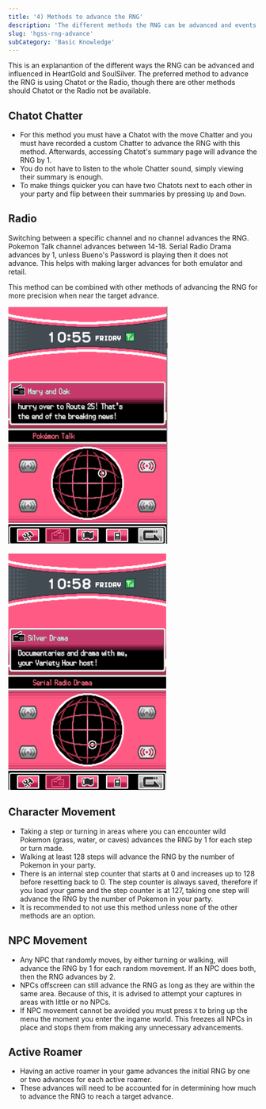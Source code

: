 ```yaml
---
title: '4) Methods to advance the RNG'
description: 'The different methods the RNG can be advanced and events that influence the RNG'
slug: 'hgss-rng-advance'
subCategory: 'Basic Knowledge'
---
```


This is an explanantion of the different ways the RNG can be advanced and influenced in HeartGold and SoulSilver. The preferred method to advance the RNG is using Chatot or the Radio, though there are other methods should Chatot or the Radio not be available.

## Chatot Chatter

- For this method you must have a Chatot with the move Chatter and you must have recorded a custom Chatter to advance the RNG with this method. Afterwards, accessing Chatot's summary page will advance the RNG by 1.
- You do not have to listen to the whole Chatter sound, simply viewing their summary is enough.
- To make things quicker you can have two Chatots next to each other in your party and flip between their summaries by pressing `Up` and `Down`.

## Radio

Switching between a specific channel and no channel advances the RNG. Pokemon Talk channel advances between 14-18. Serial Radio Drama advances by 1, unless Bueno's Password is playing then it does not advance. This helps with making larger advances for both emulator and retail.

This method can be combined with other methods of advancing the RNG for more precision when near the target advance.

![](https://github.com/ShinySylveon04/PokemonRNGGuidesPics/blob/main/Screenshot_28.png?raw=true)

![](https://github.com/ShinySylveon04/PokemonRNGGuidesPics/blob/main/Screenshot_29.png?raw=true)

## Character Movement

- Taking a step or turning in areas where you can encounter wild Pokemon (grass, water, or caves) advances the RNG by 1 for each step or turn made.
- Walking at least 128 steps will advance the RNG by the number of Pokemon in your party.
- There is an internal step counter that starts at 0 and increases up to 128 before resetting back to 0. The step counter is always saved, therefore if you load your game and the step counter is at 127, taking one step will advance the RNG by the number of Pokemon in your party.
- It is recommended to not use this method unless none of the other methods are an option.

## NPC Movement

- Any NPC that randomly moves, by either turning or walking, will advance the RNG by 1 for each random movement. If an NPC does both, then the RNG advances by 2.
- NPCs offscreen can still advance the RNG as long as they are within the same area. Because of this, it is advised to attempt your captures in areas with little or no NPCs.
- If NPC movement cannot be avoided you must press `X` to bring up the menu the moment you enter the ingame world. This freezes all NPCs in place and stops them from making any unnecessary advancements.

## Active Roamer

- Having an active roamer in your game advances the initial RNG by one or two advances for each active roamer.
- These advances will need to be accounted for in determining how much to advance the RNG to reach a target advance.
